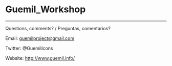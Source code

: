 # Guemil_Workshop



- - - - - - - - - - - 

Questions, comments? / Preguntas, comentarios?

Email: guemilproject@gmail.com

Twitter: @GuemilIcons

Website: http://www.guemil.info/
